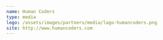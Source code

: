 ```yaml
---
name: Human Coders
type: media
logo: /assets/images/partners/media/logo-humancoders.png
site: http://www.humancoders.com
---
```

